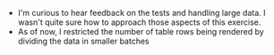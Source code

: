 - I'm curious to hear feedback on the tests and handling large data. I wasn't quite sure how to approach those aspects of this exercise.
- As of now, I restricted the number of table rows being rendered by dividing the data in smaller batches
